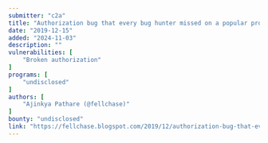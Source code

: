 ```yaml
---
submitter: "c2a"
title: "Authorization bug that every bug hunter missed on a popular program"
date: "2019-12-15"
added: "2024-11-03"
description: ""
vulnerabilities: [
    "Broken authorization"
]
programs: [
    "undisclosed"
]
authors: [
    "Ajinkya Pathare (@fellchase)"
]
bounty: "undisclosed"
link: "https://fellchase.blogspot.com/2019/12/authorization-bug-that-every-bug-hunter-missed-on-a-popular-program.html"
---
```




